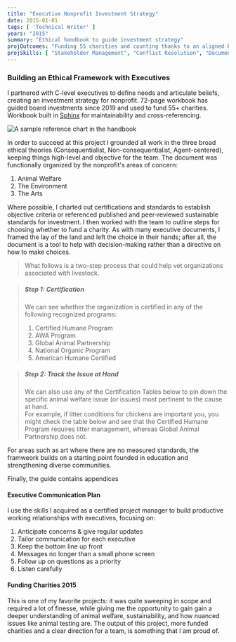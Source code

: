 ```yaml
---
title: "Executive Nonprofit Investment Strategy"
date: 2015-01-01
tags: [ 'Technical Writer' ]
years: "2015"
summary: "Ethical handbook to guide investment strategy"
projOutcomes: "Funding 55 charities and counting thanks to an aligned board."
projSkills: [ "Stakeholder Management", "Conflict Resolution", "Documentation", "Facilitation", "Presentation", "Technical Writing", "Research", "Web Development", "Executive Communication" ]
---
```


### Building an Ethical Framework with Executives

I partnered with C-level executives to define needs and articulate beliefs, creating an investment strategy for nonprofit. 72-page workbook has guided board investments since 2019 and used to fund 55+ charities. Workbook built in [Sphinx](https://www.sphinx-doc.org/en/master/) for maintainability and cross-referencing. 

![A sample reference chart in the handbook](/ethics-handbook-sample.jpg)

In order to succeed at this project I grounded all work in the three broad ethical theories (Consequentialist, Non-consequentialist, Agent-centered), keeping things high-level and objective for the team. The document was functionally organized by the nonprofit's areas of concern:

1. Animal Welfare 
2. The Environment 
3. The Arts

Where possible, I charted out certifications and standards to establish objective criteria or referenced published and peer-reviewed sustainable standards for investment. I then worked with the team to outline steps for choosing whether to fund a charity. As with many executive documents, I framed the lay of the land and left the choice in their hands; after all, the document is a tool to help with decision-making rather than a directive on how to make choices.

> What follows is a two-step process that could help vet organizations associated with livestock.

> ##### Step 1: Certification  
> We can see whether the organization is certified in any of the following recognized programs:  
> 1. Certified Humane Program  
> 2. AWA Program  
> 3. Global Animal Partnership   
> 4. National Organic Program   
> 5. American Humane Certified  

> ##### Step 2: Track the Issue at Hand
> We can also use any of the Certification Tables below to pin down the specific animal welfare issue (or issues) most pertinent to the cause at hand.  
> For example, if litter conditions for chickens are important you, you might check the table below and see that the Certified Humane Program requires litter management, whereas Global Animal Partnership does not.

For areas such as art where there are no measured standards, the framweork builds on a starting point founded in education and strengthening diverse communities. 

Finally, the guide contains appendices 

#### Executive Communication Plan

I use the skills I acquired as a certified project manager to build productive working relationships with executives, focusing on:

1. Anticipate concerns & give regular updates
2. Tailor communication for each executive
3. Keep the bottom line up front
4. Messages no longer than a small phone screen
5. Follow up on questions as a priority
6. Listen carefully

#### Funding Charities 2015

This is one of my favorite projects: it was quite sweeping in scope and required a lot of finesse, while giving me the opportunity to gain gain a deeper understanding of animal welfare, sustainability, and how nuanced issues like animal testing are. The output of this project, more funded charities and a clear direction for a team, is something that I am proud of. 